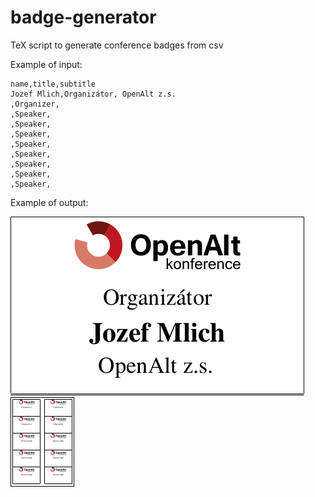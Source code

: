 # badge-generator

TeX script to generate conference badges from csv


Example of input:

```
name,title,subtitle
Jozef Mlich,Organizátor, OpenAlt z.s.
,Organizer,
,Speaker,
,Speaker,
,Speaker,
,Speaker,
,Speaker,
,Speaker,
,Speaker,
,Speaker,
```

Example of output:

![example](https://raw.githubusercontent.com/jmlich/badge-generator/master/badge_example.png)
![example2](https://raw.githubusercontent.com/jmlich/badge-generator/master/badge_example2.png)
